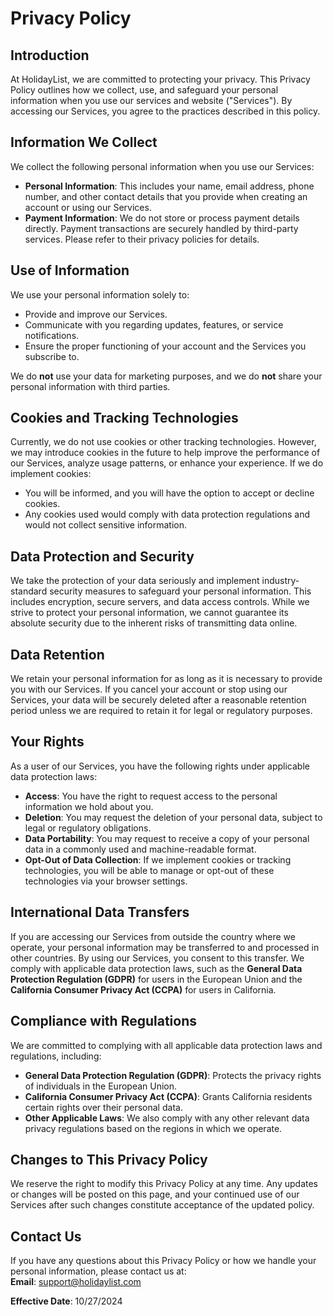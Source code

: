 # Privacy Policy

## Introduction

At HolidayList, we are committed to protecting your privacy. This Privacy Policy outlines how we collect, use, and safeguard your personal information when you use our services and website ("Services"). By accessing our Services, you agree to the practices described in this policy.

## Information We Collect

We collect the following personal information when you use our Services:
- **Personal Information**: This includes your name, email address, phone number, and other contact details that you provide when creating an account or using our Services.
- **Payment Information**: We do not store or process payment details directly. Payment transactions are securely handled by third-party services. Please refer to their privacy policies for details.

## Use of Information

We use your personal information solely to:
- Provide and improve our Services.
- Communicate with you regarding updates, features, or service notifications.
- Ensure the proper functioning of your account and the Services you subscribe to.

We do **not** use your data for marketing purposes, and we do **not** share your personal information with third parties.

## Cookies and Tracking Technologies

Currently, we do not use cookies or other tracking technologies. However, we may introduce cookies in the future to help improve the performance of our Services, analyze usage patterns, or enhance your experience. If we do implement cookies:
- You will be informed, and you will have the option to accept or decline cookies.
- Any cookies used would comply with data protection regulations and would not collect sensitive information.

## Data Protection and Security

We take the protection of your data seriously and implement industry-standard security measures to safeguard your personal information. This includes encryption, secure servers, and data access controls. While we strive to protect your personal information, we cannot guarantee its absolute security due to the inherent risks of transmitting data online.

## Data Retention

We retain your personal information for as long as it is necessary to provide you with our Services. If you cancel your account or stop using our Services, your data will be securely deleted after a reasonable retention period unless we are required to retain it for legal or regulatory purposes.

## Your Rights

As a user of our Services, you have the following rights under applicable data protection laws:
- **Access**: You have the right to request access to the personal information we hold about you.
- **Deletion**: You may request the deletion of your personal data, subject to legal or regulatory obligations.
- **Data Portability**: You may request to receive a copy of your personal data in a commonly used and machine-readable format.
- **Opt-Out of Data Collection**: If we implement cookies or tracking technologies, you will be able to manage or opt-out of these technologies via your browser settings.

## International Data Transfers

If you are accessing our Services from outside the country where we operate, your personal information may be transferred to and processed in other countries. By using our Services, you consent to this transfer. We comply with applicable data protection laws, such as the **General Data Protection Regulation (GDPR)** for users in the European Union and the **California Consumer Privacy Act (CCPA)** for users in California.

## Compliance with Regulations

We are committed to complying with all applicable data protection laws and regulations, including:
- **General Data Protection Regulation (GDPR)**: Protects the privacy rights of individuals in the European Union.
- **California Consumer Privacy Act (CCPA)**: Grants California residents certain rights over their personal data.
- **Other Applicable Laws**: We also comply with any other relevant data privacy regulations based on the regions in which we operate.

## Changes to This Privacy Policy

We reserve the right to modify this Privacy Policy at any time. Any updates or changes will be posted on this page, and your continued use of our Services after such changes constitute acceptance of the updated policy.

## Contact Us

If you have any questions about this Privacy Policy or how we handle your personal information, please contact us at:  
**Email**: support@holidaylist.com

**Effective Date**: 10/27/2024

